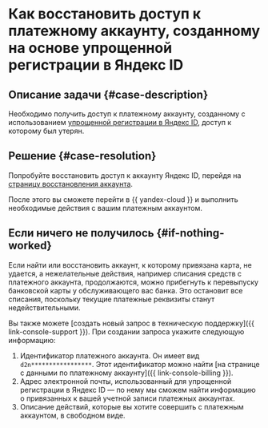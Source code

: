 # Как восстановить доступ к платежному аккаунту, созданному на основе упрощенной регистрации в Яндекс ID


## Описание задачи {#case-description}

Необходимо получить доступ к платежному аккаунту, созданному с использованием [упрощенной регистрации в Яндекс ID](https://yandex.ru/support/id/authorization/lite.html#lite__login-mail), доступ к которому был утерян.

## Решение {#case-resolution}

Попробуйте восстановить доступ к аккаунту Яндекс ID, перейдя на [страницу восстановления аккаунта](https://passport.yandex.ru/auth/restore/login).

После этого вы сможете перейти в {{ yandex-cloud }} и выполнить необходимые действия с вашим платежным аккаунтом.

## Если ничего не получилось {#if-nothing-worked}

Если найти или восстановить аккаунт, к которому привязана карта, не удается, а нежелательные действия, например списания средств с платежного аккаунта, продолжаются, можно прибегнуть к перевыпуску банковской карты у обслуживающего вас банка. Это остановит все списания, поскольку текущие платежные реквизиты станут недействительными.

Вы также можете [создать новый запрос в техническую поддержку]({{ link-console-support }}). При создании запроса укажите следующую информацию:

1. Идентификатор платежного аккаунта. Он имеет вид `d2n*****************`. Этот идентификатор можно найти [на странице с данными по платежному аккаунту]({{ link-console-billing }}).
1. Адрес электронной почты, использованный для упрощенной регистрации в Яндекс ID — по нему мы сможем найти информацию о привязанных к вашей учетной записи платежных аккаунтах.
1. Описание действий, которые вы хотите совершить с платежным аккаунтом, в свободном виде.
